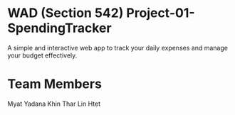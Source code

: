 # WAD (Section 542) Project-01-SpendingTracker
A simple and interactive web app to track your daily expenses and manage your budget effectively.
# Team Members 
Myat Yadana Khin 
Thar Lin Htet
